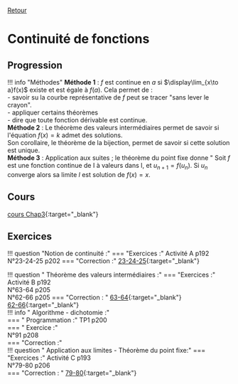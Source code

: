 [Retour](../../Chap.md)
# Continuité de fonctions

## Progression
!!! info "Méthodes" 
    **Méthode 1** : $f$ est continue en $a$ si $\display\lim_{x\to a}f(x)$ existe et est égale à $f(a)$. Cela permet de :  
    - savoir su la courbe représentative de $f$ peut se tracer "sans lever le crayon".  
    - appliquer certains théorèmes  
    - dire que toute fonction dérivable est continue.   
    **Méthode 2** : Le théorème des valeurs intermédiaires permet de savoir si l'équation $f(x)=k$ admet des solutions.  
    Son corollaire, le théorème de la bijection, permet de savoir si cette solution est unique.  
    **Méthode 3** : Application aux suites ; le théorème du point fixe donne 
    " Soit $f$ est une fonction continue de I à valeurs dans I, et $u_{n+1}=f(u_n)$. Si $u_n$ converge alors sa limite $l$ est solution de $f(x)=x$.
    
## Cours 
[cours Chap3](./Cours-chap3.pdf){:target="_blank"}

## Exercices 

!!! question "Notion de continuité :"
    === "Exercices :" 
        Activité A p192  
        N°23-24-25 p202
    === "Correction :"
        [23-24-25](./corr/23-24-25.pdf){:target="_blank"}

!!! question " Théorème des valeurs intermédiaires :"
    === "Exercices :"
        Activité B p192  
        N°63-64 p205  
        N°62-66 p205 
    === "Correction : "
        [63-64](./corr/63-64.pdf){:target="_blank"}  
        [62-66](./corr/62-66.pdf){:target="_blank"}  
!!! info " Algorithme - dichotomie :"  
    === " Programmation :"
        TP1 p200  
    === " Exercice :"  
        N°91 p208  
    === "Correction :"  
        <!-- [91](./corr/91.pdf){:target="_blank"}-->
!!! question " Application aux limites - Théorème du point fixe:"
    === "Exercices :"
        Activité C p193  
        N°79-80 p206  
    === "Correction : "
       [79-80](./corr/79-80.pdf){:target="_blank"}


